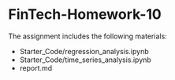# FinTech-Homework-10

The assignment includes the following materials:

* Starter_Code/regression_analysis.ipynb
* Starter_Code/time_series_analysis.ipynb
* report.md

